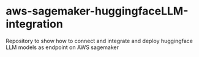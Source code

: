 # aws-sagemaker-huggingfaceLLM-integration
Repository to show how to connect and integrate and deploy huggingface LLM models as endpoint on AWS sagemaker 
